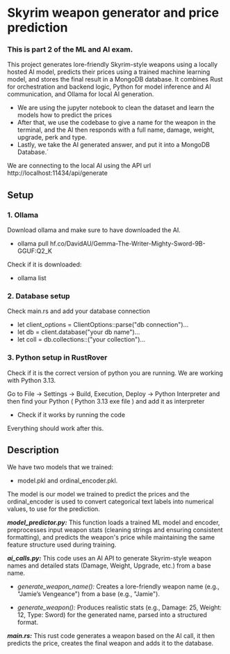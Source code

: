 # Skyrim weapon generator and price prediction

### This is part 2 of the ML and AI exam.

This project generates lore-friendly Skyrim-style weapons using a locally hosted AI model, predicts their prices using a trained machine learning model, 
and stores the final result in a MongoDB database. It combines Rust for orchestration and backend logic, Python for model inference and AI communication, 
and Ollama for local AI generation.

- We are using the jupyter notebook to clean the dataset and learn the models how to predict the prices
- After that, we use the codebase to give a name for the weapon in the terminal, and the AI then responds with a full name, damage, weight, upgrade, perk and type.
- Lastly, we take the AI generated answer, and put it into a MongoDB Database.´

We are connecting to the local AI using the API url http://localhost:11434/api/generate


## Setup

### 1. Ollama

Download ollama and make sure to have downloaded the AI.
- ollama pull hf.co/DavidAU/Gemma-The-Writer-Mighty-Sword-9B-GGUF:Q2_K

Check if it is downloaded:
- ollama list

### 2. Database setup

Check main.rs and add your database connection
- let client_options = ClientOptions::parse("db connection")...
- let db = client.database("your db name")...
- let coll = db.collections::<Weapon>("your collection")...


### 3. Python setup in RustRover

Check if it is the correct version of python you are running. 
We are working with Python 3.13.

Go to File -> Settings -> Build, Execution, Deploy -> Python Interpreter and then find your Python ( Python 3.13 exe file ) and add it as interpreter
- Check if it works by running the code

Everything should work after this.


## Description

We have two models that we trained: 
- model.pkl and ordinal_encoder.pkl. 

The model is our model we trained to predict the prices and the ordinal_encoder is used to convert categorical text labels into numerical values, to use for the prediction.

***model_predictor.py:*** This function loads a trained ML model and encoder, preprocesses input weapon stats (cleaning strings and ensuring consistent formatting), and predicts the weapon's price while maintaining the same feature structure used during training.

***ai_calls.py:*** This code uses an AI API to generate Skyrim-style weapon names and detailed stats (Damage, Weight, Upgrade, etc.) from a base name.

- *generate_weapon_name():* Creates a lore-friendly weapon name (e.g., "Jamie’s Vengeance") from a base (e.g., "Jamie").

- *generate_weapon():* Produces realistic stats (e.g., Damage: 25, Weight: 12, Type: Sword) for the generated name, parsed into a structured format.

***main.rs:*** This rust code generates a weapon based on the AI call, it then predicts the price, creates the final weapon and adds it to the database.
